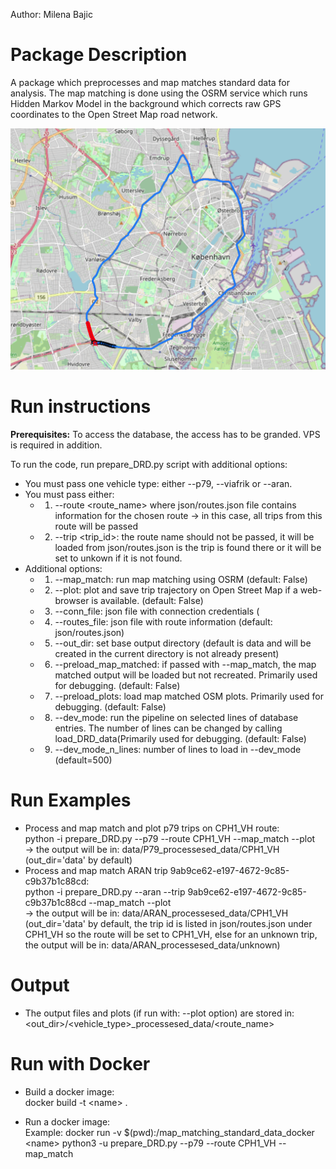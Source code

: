 Author: Milena Bajic

# Package Description
A package which preprocesses and map matches standard data for analysis. 
The map matching is done using the OSRM service which runs Hidden Markov Model in the
background which corrects raw GPS coordinates to the Open Street Map road network.  

![Example](example_trip.png)

# Run instructions
**Prerequisites:**  To access the database, the access has to be granded. VPS is required in addition.


To run the code, run prepare_DRD.py script with additional options: 
* You must pass one vehicle type: either --p79, --viafrik or --aran. <br/>
* You must pass either:<br/>
    * 1) --route <route_name> where json/routes.json file contains information for the chosen route -> in this case, all trips from this route will be passed <br/>
    * 2) --trip <trip_id>: the route name should not be passed, it will be loaded from json/routes.json is the trip is found there or it will be set to unkown if it is not found.<br/>
* Additional options:<br/>
    * 1) --map_match: run map matching using OSRM (default: False)<br/>
    * 2) --plot: plot and save trip trajectory on Open Street Map if a web-browser is available. (default: False)<br/>
    * 3) --conn_file: json file with connection credentials (
    * 4) --routes_file: json file with route information (default: json/routes.json)<br/>
    * 5) --out_dir: set base output directory (default is data and will be created in the current directory is not already present)<br/>
    * 6) --preload_map_matched: if passed with --map_match, the map matched output will be loaded but not recreated.  Primarily used for debugging. (default: False) <br/>
    * 7) --preload_plots: load map matched OSM plots. Primarily used for debugging. (default: False) <br/>
    * 8) --dev_mode: run the pipeline on selected lines of database entries. The number of lines can be changed by calling load_DRD_data(Primarily used for debugging. (default: False) <br/>
    * 9) --dev_mode_n_lines: number of lines to load in --dev_mode (default=500)

# Run Examples
* Process and map match and plot p79 trips on CPH1_VH route:<br/>
python -i prepare_DRD.py --p79 --route CPH1_VH --map_match --plot <br/>
-> the output will be in: data/P79_processesed_data/CPH1_VH <br/>
(out_dir='data' by default)
* Process and map match ARAN trip 9ab9ce62-e197-4672-9c85-c9b37b1c88cd: <br/>
python -i prepare_DRD.py --aran --trip 9ab9ce62-e197-4672-9c85-c9b37b1c88cd --map_match --plot <br/>
-> the output will be in: data/ARAN_processesed_data/CPH1_VH <br/>
(out_dir='data' by default, the trip id is listed in json/routes.json under CPH1_VH so the route will be set to CPH1_VH, else for an unknown trip, the output will be in: data/ARAN_processesed_data/unknown)

# Output
* The output files and plots (if run with: --plot option) are stored in: <out_dir>/<vehicle_type>_processesed_data/<route_name> 

# Run with Docker
* Build a docker image:<br/>
  docker build -t \<name\> .<br/>

* Run a docker image: <br/>
  Example: docker run -v $(pwd):/map_matching_standard_data_docker \<name\> python3 -u prepare_DRD.py --p79 --route CPH1_VH --map_match
